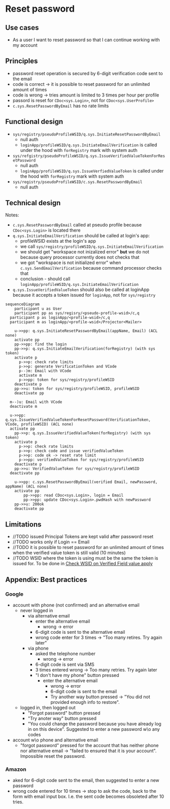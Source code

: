 # Reset password

## Use cases

- As a user I want to reset password so that I can continue working with my account

## Principles

- password reset operation is secured by 6-digit verification code sent to the email
- code is correct -> it is possible to reset password for an unlimited amount of times
- code is wrong -> tries amount is limited to 3 times per hour per profile
- passord is reset for `CDoc<sys.Login>`, not for `CDoc<sys.UserProfile>`
- `c.sys.ResetPasswordByEmail` has no rate limits

## Functional design

- `sys/registry/pseudoProfileWSID/q.sys.InitiateResetPasswordByEmail`
  - null auth
  - `loginApp/profileWSID/q.sys.InitiateEmailVerification` is called under the hood with `forRegistry` mark with system auth
- `sys/refgistry/pseudoProfileWSID/q.sys.IssueVerifiedValueTokenForResetPassword`
  - null auth
  - `loginApp/profileWSID/q.sys.IssueVerfiedValueToken` is called under the hood with `forRegistry` mark with system auth
- `sys/registry/pseudoProfileWSID/c.sys.ResetPasswordByEmail`
  - null auth

## Technical design

Notes:

- `c.sys.ResetPasswordByEmail` called at pseudo profile because `CDoc<sys.Login>` is located there
- `q.sys.InitiateEmailVerification` should be called at login's app:
  - profileWSID exists at the login's app
  - we call `sys/registry/profileWSID/q.sys.InitiateEmailVerification`
  - we should get "workspace not inizalized error" **but** we do not because query processor currently does not checks that
  - we got "workspace is not initialized error" when `c.sys.SendEmailVerification` because command processor checks that
  - conclusion - should call `loginApp/profileWSID/q.sys.InitiateEmailVerification`
- `q.sys.IssueVerifiedValueToken` should also be called at loginApp because it accepts a token issued for `loginApp`, not for `sys/registry`

```mermaid
sequenceDiagram
	participant u as User
	participant pp as sys/regisry/<pseudo-profile-wsid>/c,q
  participant p as loginApp/<profile-wsid>/c,q
  participant m as loginApp/<profile-wsid>/Projector<Mailer>

	u->>pp: q.sys.InitiateResetPasswordByEmail(appName, Email) (ACL none)
	activate pp
    pp->>pp: find the login
    pp->>p: q.sys.InitiateEmailVerification(forRegistry) (with sys token)
    activate p
      p->>p: check rate limits
      p->>p: generate VerificationToken and VCode
      p--)m: Email with VCode
      activate m
      p->>pp: token for sys/registry/profileWSID
    deactivate p
    pp->>u: token for sys/registry/profileWSID, profileWSID
	deactivate pp

  m--)u: Email with VCode
  deactivate m

  u->>pp: q.sys.IssueVerifiedValueTokenForResetPassword(VerificationToken, VCode, profileWSID) (ACL none)
  activate pp
    pp->>p: q.sys.IssueVerifiedValueToken(forRegistry) (with sys token)
    activate p
      p->>p: check rate limits
      p->>p: check code and issue verifiedValueToken
      p->>p: code ok -> reset rate limit
      p->>pp: verifiedValueToken for sys/registry/profileWSID
    deactivate p
    pp->>u: VerifiedValueToken for sys/registry/profileWSID
  deactivate pp

	u->>pp: c.sys.ResetPasswordByEmail(verified Email, newPassword, appName) (ACL none)
	activate pp
		pp->>pp: read CDoc<sys.Login>, login = Email
		pp->>pp: update CDoc<sys.Login>.pwdHash with newPassword
    pp->>u: 200ok
	deactivate pp
```

## Limitations

- //TODO issued Principal Tokens are kept valid after password reset
- //TODO works only if Login == Email
- //TODO it is possible to reset password for an unlimited amount of times when the verified value token is still valid (10 minutes)
- //TODO WSID where the token is using must  be the same the token is issued for. To be done in [Check WSID on Verified Field value apply](https://dev.heeus.io/launchpad/#!25720)

## Appendix: Best practices

### Google

- account with phone (not confirmed) and an alternative email
  - never logged in
    - via alternative email
      - enter the alternative email
        - wrong -> error
      - 6-digit code is sent to the alternative email
      - wrong code enter for 3 times -> "Too many retires. Try again later"
    - via phone
      - asked the telephone number
        - wrong -> error
      - 6-digit code is sent via SMS
      - 3 times entered wrong -> Too many retries. Try again later
      - "I don't have my phone" button pressed
        - enter the alternative email
          - wrong -> error
          - 6-digit code is sent to the email
          - Try another way button pressed -> "You did not provided enough info to restore".
  - logged in, then logged out
    - "Forgot password" button pressed
    - "Try anoter way" button pressed
    - "You could change the password because you have already log in on this device". Suggested to enter a new password w\o any codes
- account w\o phone and alternative email
  - "forgot password" pressed for the account that has neither phone nor alternative email -> "failed to ensured that it is your account". Impossible reset the password.

### Amazon

- aked for 6-digit code sent to the email, then suggested to enter a new password
- wrong code entered for 10 times -> stop to ask the code, back to the form with email input box. I.e. the sent code becomes obsoleted after 10 tries.
